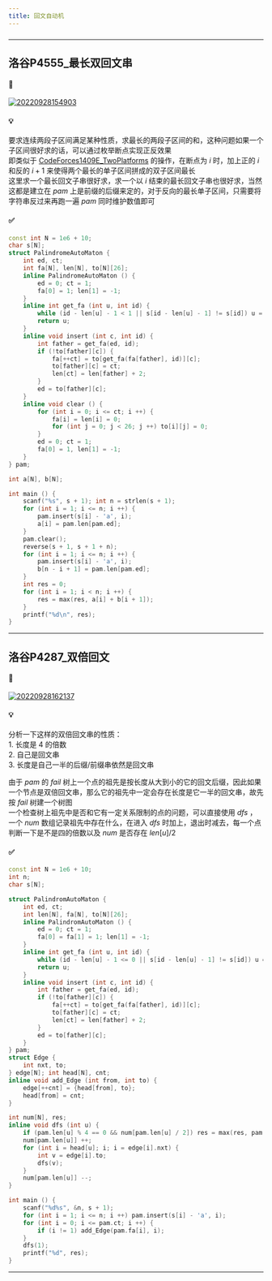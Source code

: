 ```yaml
---
title: 回文自动机
---
```


###
<hr>

## 洛谷P4555_最长双回文串

#### 🔗
<a href="https://www.luogu.com.cn/problem/P4555">![20220928154903](https://raw.githubusercontent.com/Tequila-Avage/PicGoBeds/master/20220928154903.png)</a>

#### 💡
要求连续两段子区间满足某种性质，求最长的两段子区间的和，这种问题如果一个子区间很好求的话，可以通过枚举断点实现正反效果  
即类似于 [CodeForces1409E_TwoPlatforms](../base/sum-dir.md#codeforces1409etwoplatforms) 的操作，在断点为 $i$ 时，加上正的 $i$ 和反的 $i+1$ 来使得两个最长的单子区间拼成的双子区间最长  
这里求一个最长回文子串很好求，求一个以 $i$ 结束的最长回文子串也很好求，当然这都是建立在 $pam$ 上是前缀的后缀来定的，对于反向的最长单子区间，只需要将字符串反过来再跑一遍 $pam$ 同时维护数值即可  

#### ✅
```cpp
const int N = 1e6 + 10;
char s[N];
struct PalindromeAutoMaton {
    int ed, ct;
    int fa[N], len[N], to[N][26];
    inline PalindromeAutoMaton () {
        ed = 0; ct = 1;
        fa[0] = 1; len[1] = -1;
    }
    inline int get_fa (int u, int id) {
        while (id - len[u] - 1 < 1 || s[id - len[u] - 1] != s[id]) u = fa[u];
        return u;
    }
    inline void insert (int c, int id) {
        int father = get_fa(ed, id);
        if (!to[father][c]) {
            fa[++ct] = to[get_fa(fa[father], id)][c];
            to[father][c] = ct;
            len[ct] = len[father] + 2;
        }
        ed = to[father][c];
    }
    inline void clear () {
        for (int i = 0; i <= ct; i ++) {
            fa[i] = len[i] = 0;
            for (int j = 0; j < 26; j ++) to[i][j] = 0;
        }
        ed = 0; ct = 1;
        fa[0] = 1, len[1] = -1;
    }
} pam;

int a[N], b[N];

int main () {
    scanf("%s", s + 1); int n = strlen(s + 1);
    for (int i = 1; i <= n; i ++) {
        pam.insert(s[i] - 'a', i);
        a[i] = pam.len[pam.ed];
    }
    pam.clear();
    reverse(s + 1, s + 1 + n);
    for (int i = 1; i <= n; i ++) {
        pam.insert(s[i] - 'a', i);
        b[n - i + 1] = pam.len[pam.ed];
    }
    int res = 0;
    for (int i = 1; i < n; i ++) {
        res = max(res, a[i] + b[i + 1]);
    }
    printf("%d\n", res);
}
```
<hr>

## 洛谷P4287_双倍回文

#### 🔗
<a href="https://www.luogu.com.cn/problem/P4287">![20220928162137](https://raw.githubusercontent.com/Tequila-Avage/PicGoBeds/master/20220928162137.png)</a>

#### 💡
分析一下这样的双倍回文串的性质：  
$1.$ 长度是 $4$ 的倍数  
$2.$ 自己是回文串  
$3.$ 长度是自己一半的后缀/前缀串依然是回文串  
  
由于 $pam$ 的 $fail$ 树上一个点的祖先是按长度从大到小的它的回文后缀，因此如果一个节点是双倍回文串，那么它的祖先中一定会存在长度是它一半的回文串，故先按 $fail$ 树建一个树图    
一个检查树上祖先中是否和它有一定关系限制的点的问题，可以直接使用 $dfs$ ，一个 $num$ 数组记录祖先中存在什么，在进入 $dfs$ 时加上，退出时减去，每一个点判断一下是不是四的倍数以及 $num$ 是否存在 $len[u]/2$   

#### ✅
```cpp
const int N = 1e6 + 10;
int n; 
char s[N];

struct PalindromAutoMaton {
    int ed, ct;
    int len[N], fa[N], to[N][26];
    inline PalindromAutoMaton () {
        ed = 0; ct = 1;
        fa[0] = fa[1] = 1; len[1] = -1;
    }
    inline int get_fa (int u, int id) {
        while (id - len[u] - 1 <= 0 || s[id - len[u] - 1] != s[id]) u = fa[u];
        return u;
    }
    inline void insert (int c, int id) {
        int father = get_fa(ed, id);
        if (!to[father][c]) {
            fa[++ct] = to[get_fa(fa[father], id)][c];
            to[father][c] = ct;
            len[ct] = len[father] + 2;
        }
        ed = to[father][c];
    }
} pam;
struct Edge {
    int nxt, to;
} edge[N]; int head[N], cnt;
inline void add_Edge (int from, int to) {
    edge[++cnt] = {head[from], to};
    head[from] = cnt;
}

int num[N], res;
inline void dfs (int u) {
    if (pam.len[u] % 4 == 0 && num[pam.len[u] / 2]) res = max(res, pam.len[u]);
    num[pam.len[u]] ++;
    for (int i = head[u]; i; i = edge[i].nxt) {
        int v = edge[i].to;
        dfs(v);
    }
    num[pam.len[u]] --;
}

int main () {
    scanf("%d%s", &n, s + 1);
    for (int i = 1; i <= n; i ++) pam.insert(s[i] - 'a', i);
    for (int i = 0; i <= pam.ct; i ++) {
        if (i != 1) add_Edge(pam.fa[i], i);
    }
    dfs(1);
    printf("%d", res);
}
```
<hr>

